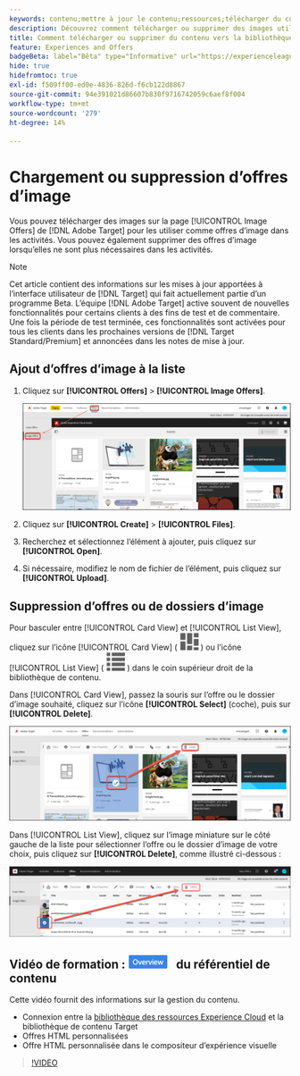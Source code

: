 ```yaml
---
keywords: contenu;mettre à jour le contenu;ressources;télécharger du contenu;télécharger une ressource;supprimer du contenu
description: Découvrez comment télécharger ou supprimer des images utilisées comme offres d’images.
title: Comment télécharger ou supprimer du contenu vers la bibliothèque [!UICONTROL Offers] ?
feature: Experiences and Offers
badgeBeta: label="Bêta" type="Informative" url="https://experienceleague.adobe.com/docs/target/using/introduction/intro.html#beta newtab=true?lang=fr" tooltip="Quelles sont les fonctionnalités bêta dans  [!DNL Adobe Target] ?"
hide: true
hidefromtoc: true
exl-id: f509ff00-ed0e-4836-826d-f6cb122d8867
source-git-commit: 94e391021d86607b830f9716742059c6aef8f004
workflow-type: tm+mt
source-wordcount: '279'
ht-degree: 14%

---
```


# Chargement ou suppression d’offres d’image

Vous pouvez télécharger des images sur la page [!UICONTROL Image Offers] de [!DNL Adobe Target] pour les utiliser comme offres d’image dans les activités. Vous pouvez également supprimer des offres d’image lorsqu’elles ne sont plus nécessaires dans les activités.

>[!NOTE]
>
>Cet article contient des informations sur les mises à jour apportées à l’interface utilisateur de [!DNL Target] qui fait actuellement partie d’un programme Beta. L’équipe [!DNL Adobe Target] active souvent de nouvelles fonctionnalités pour certains clients à des fins de test et de commentaire. Une fois la période de test terminée, ces fonctionnalités sont activées pour tous les clients dans les prochaines versions de [!DNL Target Standard/Premium] et annoncées dans les notes de mise à jour.

## Ajout d’offres d’image à la liste

1. Cliquez sur **[!UICONTROL Offers]** > **[!UICONTROL Image Offers]**.

   ![Offres > Offres d’image](/help/main/c-experiences/c-manage-content/assets/image-offers-new.png)

1. Cliquez sur **[!UICONTROL Create]** > **[!UICONTROL Files]**.
1. Recherchez et sélectionnez l’élément à ajouter, puis cliquez sur **[!UICONTROL Open]**.
1. Si nécessaire, modifiez le nom de fichier de l’élément, puis cliquez sur **[!UICONTROL Upload]**.

## Suppression d’offres ou de dossiers d’image

Pour basculer entre [!UICONTROL Card View] et [!UICONTROL List View], cliquez sur l’icône [!UICONTROL Card View] ( ![Icône Mode Carte](/help/main/c-experiences/c-manage-content/assets/icon-tile.png) ) ou l’icône [!UICONTROL List View] ( ![Icône Mode Liste](/help/main/c-experiences/c-manage-content/assets/icon-list-view.png) ) dans le coin supérieur droit de la bibliothèque de contenu.

Dans [!UICONTROL Card View], passez la souris sur l’offre ou le dossier d’image souhaité, cliquez sur l’icône **[!UICONTROL Select]** (coche), puis sur **[!UICONTROL Delete]**.

![Supprimer l’offre du mode Carte](/help/main/c-experiences/c-manage-content/assets/delete-card-view.png)

Dans [!UICONTROL List View], cliquez sur l’image miniature sur le côté gauche de la liste pour sélectionner l’offre ou le dossier d’image de votre choix, puis cliquez sur **[!UICONTROL Delete]**, comme illustré ci-dessous :

![Supprimer l’élément sélectionné](/help/main/c-experiences/c-manage-content/assets/delete-image-offer.png)

## Vidéo de formation : ![Badge de présentation](/help/main/assets/overview.png) du référentiel de contenu

Cette vidéo fournit des informations sur la gestion du contenu.

* Connexion entre la [bibliothèque des ressources Experience Cloud](https://experienceleague.adobe.com/docs/core-services/interface/assets/creative-cloud.html) et la bibliothèque de contenu Target
* Offres HTML personnalisées
* Offre HTML personnalisée dans le compositeur d’expérience visuelle

>[!VIDEO](https://video.tv.adobe.com/v/17387)
